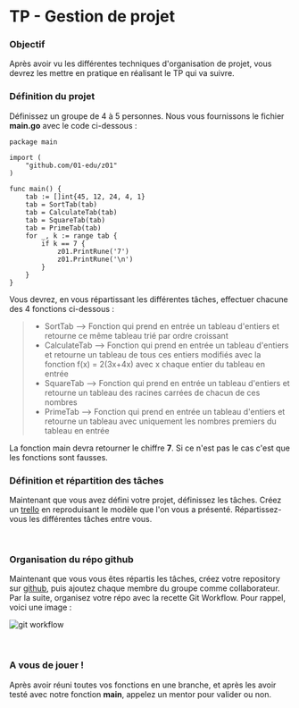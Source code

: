 # TP - Gestion de projet

### Objectif

Après avoir vu les différentes techniques d'organisation de projet, vous devrez les mettre en pratique en réalisant le TP qui va suivre.
<br>

### Définition du projet

Définissez un groupe de 4 à 5 personnes.
Nous vous fournissons le fichier **main.go** avec le code ci-dessous :
```
package main

import (
	"github.com/01-edu/z01"
)

func main() {
    tab := []int{45, 12, 24, 4, 1}
	tab = SortTab(tab)
	tab = CalculateTab(tab)
	tab = SquareTab(tab)
	tab = PrimeTab(tab)
	for _, k := range tab {
		if k == 7 {
			z01.PrintRune('7')
			z01.PrintRune('\n')
		}
	}
}
```

Vous devrez, en vous répartissant les différentes tâches, effectuer chacune des 4 fonctions ci-dessous :
> - SortTab --> Fonction qui prend en entrée un tableau d'entiers et retourne ce même tableau trié par ordre croissant
> - CalculateTab --> Fonction qui prend en entrée un tableau d'entiers et retourne un tableau de tous ces entiers modifiés avec la fonction f(x) = 2(3x+4x) avec x chaque entier du tableau en entrée
> - SquareTab --> Fonction qui prend en entrée un tableau d'entiers et retourne un tableau des racines carrées de chacun de ces nombres
> - PrimeTab --> Fonction qui prend en entrée un tableau d'entiers et retourne un tableau avec uniquement les nombres premiers du tableau en entrée

La fonction main devra retourner le chiffre **7**. Si ce n'est pas le cas c'est que les fonctions sont fausses.
<br>

### Définition et répartition des tâches

Maintenant que vous avez défini votre projet, définissez les tâches. Créez un [trello](https://trello.com/) en reproduisant le modèle que l'on vous a présenté.
Répartissez-vous les différentes tâches entre vous.

<br>

### Organisation du répo github

Maintenant que vous vous êtes répartis les tâches, créez votre repository sur [github](https://github.com/), puis ajoutez chaque membre du groupe comme collaborateur. 
Par la suite, organisez votre répo avec la recette Git Workflow.
Pour rappel, voici une image :

![git workflow](https://i.imgur.com/qQVJStx.png)

<br>

### A vous de jouer !

Après avoir réuni toutes vos fonctions en une branche, et après les avoir testé avec notre fonction **main**, appelez un mentor pour valider ou non.